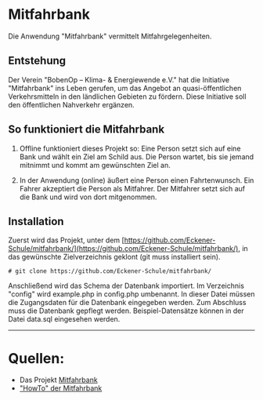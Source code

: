 # Mitfahrbank
Die Anwendung "Mitfahrbank" vermittelt Mitfahrgelegenheiten.

## Entstehung
Der Verein "BobenOp – Klima- & Energiewende e.V." hat die Initiative 
"Mitfahrbank" ins Leben gerufen, um das Angebot an quasi-öffentlichen 
Verkehrsmitteln in den ländlichen Gebieten zu fördern.
Diese Initiative soll den öffentlichen Nahverkehr ergänzen.

## So funktioniert die Mitfahrbank
1. Offline funktioniert dieses Projekt so:
 Eine Person setzt sich auf eine Bank und wählt ein Ziel am Schild aus.
 Die Person wartet, bis sie jemand  mitnimmt und kommt am gewünschten Ziel an.

2. In der Anwendung (online) äußert eine Person einen Fahrtenwunsch. Ein Fahrer 
akzeptiert die Person als Mitfahrer. Der Mitfahrer setzt sich auf die Bank 
und wird von dort mitgenommen.

## Installation
Zuerst wird das Projekt, unter dem [https://github.com/Eckener-Schule/mitfahrbank/](https://github.com/Eckener-Schule/mitfahrbank/),
in das gewünschte Zielverzeichnis geklont (git muss installiert sein).
```
# git clone https://github.com/Eckener-Schule/mitfahrbank/
```
Anschließend wird das Schema der Datenbank importiert. 
Im Verzeichnis "config" wird example.php in config.php umbenannt. In dieser Datei müssen die
Zugangsdaten für die Datenbank eingegeben werden. Zum Abschluss muss die Datenbank gepflegt
werden. Beispiel-Datensätze können in der Datei data.sql eingesehen werden.  
___
# Quellen:
* Das Projekt [Mitfahrbank](https://www.bobenop.de/projekte/mitfahrbank)
* ["HowTo" der Mitfahrbank](https://www.bobenop.de/projekte/mitfahrbank/85-wie-funktioniert-eine-mitfahrbank)
